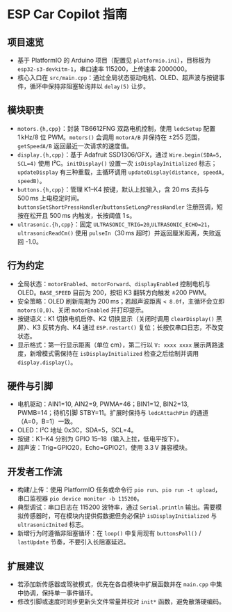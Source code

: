 # ESP Car Copilot 指南

## 项目速览
- 基于 PlatformIO 的 Arduino 项目（配置见 `platformio.ini`），目标板为 `esp32-s3-devkitm-1`，串口速率 115200，上传速率 2000000。
- 核心入口在 `src/main.cpp`：通过全局状态驱动电机、OLED、超声波与按键事件，循环中保持非阻塞轮询并以 `delay(5)` 让步。

## 模块职责
- `motors.{h,cpp}`：封装 TB6612FNG 双路电机控制，使用 `ledcSetup` 配置 1 kHz/8 位 PWM。`motors()` 会调用 `motorA/B` 并保持在 ±255 范围，`getSpeedA/B` 返回最近一次请求的速度值。
- `display.{h,cpp}`：基于 Adafruit SSD1306/GFX，通过 `Wire.begin(SDA=5, SCL=4)` 使用 I²C。`initDisplay()` 设置一次 `isDisplayInitialized` 标志；`updateDisplay` 有三种重载，主循环调用 `updateDisplay(distance, speedA, speedB)`。
- `buttons.{h,cpp}`：管理 K1–K4 按键，默认上拉输入，含 20 ms 去抖与 500 ms 上电稳定时间。`buttonsSetShortPressHandler`/`buttonsSetLongPressHandler` 注册回调，短按在松开且 500 ms 内触发，长按阈值 1 s。
- `ultrasonic.{h,cpp}`：固定 `ULTRASONIC_TRIG=20`,`ULTRASONIC_ECHO=21`，`ultrasonicReadCm()` 使用 `pulseIn`（30 ms 超时）并返回厘米距离，失败返回 -1.0。

## 行为约定
- 全局状态：`motorEnabled`、`motorForward`、`displayEnabled` 控制电机与 OLED。`BASE_SPEED` 目前为 200，按钮 K3 翻转方向触发 ±200 PWM。
- 安全策略：OLED 刷新周期为 200 ms；若超声波距离 `< 8.0f`，主循环会立即 `motors(0,0)`、关闭 `motorEnabled` 并打印提示。
- 按键语义：K1 切换电机启停、K2 切换显示（关闭时调用 `clearDisplay()` 黑屏）、K3 反转方向、K4 通过 `ESP.restart()` 复位；长按仅串口日志，不改变状态。
- 显示格式：第一行显示距离（单位 cm），第二行以 `V: xxxx xxxx` 展示两路速度，新增模式需保持在 `isDisplayInitialized` 检查之后绘制并调用 `display.display()`。

## 硬件与引脚
- 电机驱动：AIN1=10, AIN2=9, PWMA=46；BIN1=12, BIN2=13, PWMB=14；待机引脚 STBY=11。扩展时保持与 `ledcAttachPin` 的通道（A=0，B=1）一致。
- OLED：I²C 地址 0x3C，SDA=5，SCL=4。
- 按键：K1–K4 分别为 GPIO 15–18（输入上拉，低电平按下）。
- 超声波：Trig=GPIO20，Echo=GPIO21，使用 3.3 V 兼容模块。

## 开发者工作流
- 构建/上传：使用 PlatformIO 任务或命令行 `pio run`、`pio run -t upload`，串口监视器 `pio device monitor -b 115200`。
- 典型调试：串口日志在 115200 波特率，通过 `Serial.println` 输出。需要模拟传感器时，可在模块内提供假数据但务必保护 `isDisplayInitialized` 与 `ultrasonicInited` 标志。
- 新增行为时遵循非阻塞循环：在 `loop()` 中复用现有 `buttonsPoll()` / `lastUpdate` 节奏，不要引入长阻塞延迟。

## 扩展建议
- 若添加新传感器或驾驶模式，优先在各自模块中扩展函数并在 `main.cpp` 中集中协调，保持单一事件循环。
- 修改引脚或速度时同步更新头文件常量并校对 `init*` 函数，避免散落硬编码。
